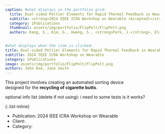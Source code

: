 ```yaml
---
caption: #what displays in the portfolio grid:
  title: Dual-sided Peltier Elements for Rapid Thermal Feedback in Wearables
  subtitle: <strong>2024 IEEE ICRA Workshop on Wearable (Accepted)</strong>
  category: 1Publications
  thumbnail: assets/img/portfolio/FlipPelt/FlipPelt.png
  authors: Kang, S., Kim, G., Hwang, S., <strong>Park, J.</strong>, Elsharkawy, A., and Kim, S.

  
#what displays when the item is clicked:
title: Dual-sided Peltier Elements for Rapid Thermal Feedback in Wearables
subtitle: 2024 IEEE ICRA Workshop on Wearable
category: 1Publications
image: assets/img/portfolio/FlipPelt/FlipPelt.png
authors: John Doe, Jane Smith
---
```

This project involves creating an automated sorting device <br/>designed for the **recycling of cigarette butts**.

optional info list (delete if not using): i need to some tests is it works?

{:.list-inline} 
- Publication: 2024 IEEE ICRA Workshop on Wearable  
- Client: 
- Category: 

